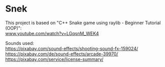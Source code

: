 # Snek

This project is based on "C++ Snake game using raylib - Beginner Tutorial (OOP)":<br/>
www.youtube.com/watch?v=LGqsnM_WEK4

Sounds used:<br/>
https://pixabay.com/sound-effects/shooting-sound-fx-159024/<br/>
https://pixabay.com/de/sound-effects/arcade-39970/<br/>
https://pixabay.com/service/license-summary/
